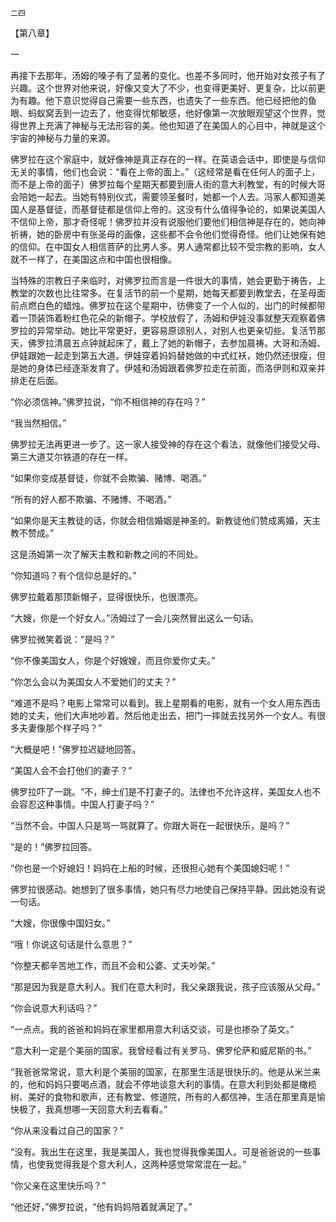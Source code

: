     二四 

   【第八章】

   一

   再接下去那年，汤姆的嗓子有了显著的变化。也差不多同时，他开始对女孩子有了兴趣。这个世界对他来说，好像又变大了不少，也变得更美好、更复杂，比以前更为有趣。他下意识觉得自己需要一些东西，也遗失了一些东西。他已经把他的鱼眼、蚂蚁窝丢到一边去了，他变得忧郁敏感，他好像第一次放眼观望这个世界，觉得世界上充满了神秘与无法形容的美。他也知道了在美国人的心目中，神就是这个宇宙的神秘与力量的来源。

   佛罗拉在这个家庭中，就好像神是真正存在的一样。在英语会话中，即使是与信仰无关的事情，他们也会说：“看在上帝的面上。”（这经常是看在任何人的面子上，而不是上帝的面子）佛罗拉每个星期天都要到唐人街的意大利教堂，有的时候大哥会陪她一起去。当她有特别仪式，需要领圣餐时，她都一个人去。冯家人都知道美国人是基督徒，而基督徒都是信仰上帝的。这没有什么值得争论的，如果说美国人不信仰上帝，那才奇怪呢！佛罗拉并没有说服他们要他们相信神是存在的，她向神祈祷，她的卧房中有张圣母的画像，这些都不会令他们觉得奇怪。他们让她保有她的信仰。在中国女人相信菩萨的比男人多。男人通常都比较不受宗教的影响，女人就不一样了，在美国这点和中国也很相像。

   当特殊的宗教日子来临时，对佛罗拉而言是一件很大的事情，她会更勤于祷告，上教堂的次数也比往常多。在复活节的前一个星期，她每天都要到教堂去，在圣母面前点燃白色的蜡烛。佛罗拉在这个星期中，彷佛变了一个人似的，出门的时候都带着一顶装饰着粉红色花朵的新帽子。学校放假了，汤姆和伊娃没事就整天观察着佛罗拉的异常举动。她比平常更好，更容易原谅别人，对别人也更亲切些。复活节那天，佛罗拉清晨五点钟就起床了，戴上了她的新帽子，去参加晨祷。大哥和汤姆、伊娃跟她一起走到第五大道。伊娃穿着妈妈替她做的中式红袄，她仍然还很瘦，但是她的身体已经逐渐发育了。伊娃和汤姆跟着佛罗拉走在前面，而洛伊则和双亲并排走在后面。

   “你必须信神。”佛罗拉说，“你不相信神的存在吗？”

   “我当然相信。”

   佛罗拉无法再更进一步了。这一家人接受神的存在这个看法，就像他们接受父母、第三大道艾尔铁道的存在一样。

   “如果你变成基督徒，你就不会欺骗、赌博、喝酒。”

   “所有的好人都不欺骗、不赌博、不喝酒。”

   “如果你是天主教徒的话，你就会相信婚姻是神圣的。新教徒他们赞成离婚，天主教不赞成。”

   这是汤姆第一次了解天主教和新教之间的不同处。

   “你知道吗？有个信仰总是好的。”

   佛罗拉戴着那顶新帽子，显得很快乐，也很漂亮。

   “大嫂，你是一个好女人。”汤姆过了一会儿突然冒出这么一句话。

   佛罗拉微笑着说：“是吗？”

   “你不像美国女人，你是个好嫂嫂，而且你爱你丈夫。”

   “你怎么会以为美国女人不爱她们的丈夫？”

   “难道不是吗？电影上常常可以看到。我上星期看的电影，就有一个女人用东西击她的丈夫，他们大声地吵着。然后他走出去，把门一摔就去找另外一个女人。有很多夫妻像那个样子吗？”

   “大概是吧！”佛罗拉迟疑地回答。

   “美国人会不会打他们的妻子？”

   佛罗拉吓了一跳。“不，绅士们是不打妻子的。法律也不允许这样，美国女人也不会容忍这种事情。中国人打妻子吗？”

   “当然不会。中国人只是骂一骂就算了。你跟大哥在一起很快乐，是吗？”

   “是的！”佛罗拉回答。

   “你也是一个好媳妇！妈妈在上船的时候，还很担心她有个美国媳妇呢！”

   佛罗拉很感动。她想到了很多事情，她只有尽力地使自己保持平静。因此她没有说一句话。

   “大嫂，你很像中国妇女。”

   “哦！你说这句话是什么意思？”

   “你整天都辛苦地工作，而且不会和公婆、丈夫吵架。”

   “那是因为我是意大利人。我们在意大利时，我父亲跟我说，孩子应该服从父母。”

   “你会说意大利话吗？”

   “一点点。我的爸爸和妈妈在家里都用意大利话交谈，可是也掺杂了英文。”

   “意大利一定是个美丽的国家。我曾经看过有关罗马、佛罗伦萨和威尼斯的书。”

   “我爸爸常常说，意大利是个美丽的国家，在那里生活是很快乐的。他是从米兰来的，他和妈妈只要喝点酒，就会不停地谈意大利的事情。在意大利到处都是橄榄树、美好的食物和歌声，还有教堂、修道院，所有的人都信神，生活在那里真是愉快极了，我真想哪一天回意大利去看看。”

   “你从来没看过自己的国家？”

   “没有。我出生在这里，我是美国人，我也觉得我像美国人。可是爸爸说的一些事情，也使我觉得我是个意大利人，这两种感觉常常混在一起。”

   “你父亲在这里快乐吗？”

   “他还好，”佛罗拉说，“他有妈妈陪着就满足了。”

